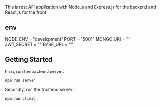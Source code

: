 This is rest API application with Node.js and Express.js for the backend and React.js for the front

## env
NODE_ENV = "development"
PORT = "5001"
MONGO_URI = ""
JWT_SECRET = ""
BASE_URL  = ""

## Getting Started

First, run the backend server:

```bash
npm run server
```
Secondly, run the frontend server:

```bash
npm run client
```
